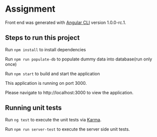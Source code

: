# Assignment

Front end was generated with [Angular CLI](https://github.com/angular/angular-cli) version 1.0.0-rc.1.

## Steps to run this project

Run `npm install` to install dependencies 

Run `npm run populate-db` to populate dummy data into database(run only once)

Run `npm start` to build and start the application

This application is running on port 3000. 

Please navigate to http://localhost:3000 to view the application.


## Running unit tests

Run `ng test` to execute the unit tests via [Karma](https://karma-runner.github.io).

Run `npm run server-test` to execute the server side unit tests.

